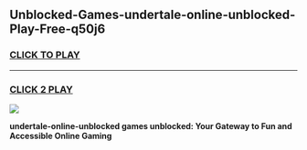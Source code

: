 
## Unblocked-Games-undertale-online-unblocked-Play-Free-q50j6
<h3>
<a href="https://premium76.site?title=undertale-online-unblocked&ref=12A">CLICK TO PLAY</a></h3>
<hr>

<h3>
<a href="https://premium76.site?title=undertale-online-unblocked&ref=12A">CLICK 2 PLAY</a>
  
</h3>

<a href="https://premium76.site?title=undertale-online-unblocked&ref=12A"><img src="https://clearcache.store/games.png"></a>


**undertale-online-unblocked games unblocked: Your Gateway to Fun and Accessible Online Gaming**
